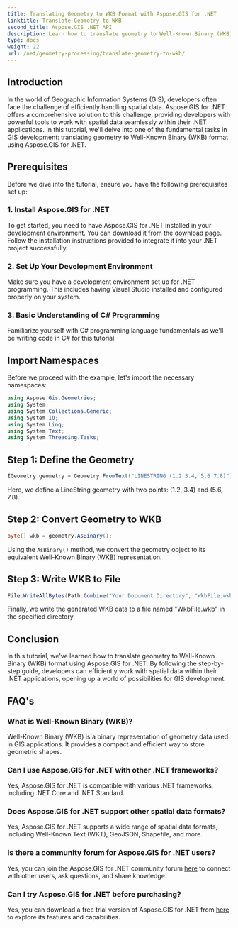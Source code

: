 ```yaml
---
title: Translating Geometry to WKB Format with Aspose.GIS for .NET
linktitle: Translate Geometry to WKB
second_title: Aspose.GIS .NET API
description: Learn how to translate geometry to Well-Known Binary (WKB) format in .NET applications using Aspose.GIS for seamless spatial data handling.
type: docs
weight: 22
url: /net/geometry-processing/translate-geometry-to-wkb/
---
```

## Introduction
In the world of Geographic Information Systems (GIS), developers often face the challenge of efficiently handling spatial data. Aspose.GIS for .NET offers a comprehensive solution to this challenge, providing developers with powerful tools to work with spatial data seamlessly within their .NET applications. In this tutorial, we'll delve into one of the fundamental tasks in GIS development: translating geometry to Well-Known Binary (WKB) format using Aspose.GIS for .NET.
## Prerequisites
Before we dive into the tutorial, ensure you have the following prerequisites set up:
### 1. Install Aspose.GIS for .NET
To get started, you need to have Aspose.GIS for .NET installed in your development environment. You can download it from the [download page](https://releases.aspose.com/gis/net/). Follow the installation instructions provided to integrate it into your .NET project successfully.
### 2. Set Up Your Development Environment
Make sure you have a development environment set up for .NET programming. This includes having Visual Studio installed and configured properly on your system.
### 3. Basic Understanding of C# Programming
Familiarize yourself with C# programming language fundamentals as we'll be writing code in C# for this tutorial.

## Import Namespaces
Before we proceed with the example, let's import the necessary namespaces:
```csharp
using Aspose.Gis.Geometries;
using System;
using System.Collections.Generic;
using System.IO;
using System.Linq;
using System.Text;
using System.Threading.Tasks;
```
## Step 1: Define the Geometry
```csharp
IGeometry geometry = Geometry.FromText("LINESTRING (1.2 3.4, 5.6 7.8)");
```
Here, we define a LineString geometry with two points: (1.2, 3.4) and (5.6, 7.8).
## Step 2: Convert Geometry to WKB
```csharp
byte[] wkb = geometry.AsBinary();
```
Using the `AsBinary()` method, we convert the geometry object to its equivalent Well-Known Binary (WKB) representation.
## Step 3: Write WKB to File
```csharp
File.WriteAllBytes(Path.Combine("Your Document Directory", "WkbFile.wkb"), wkb);
```
Finally, we write the generated WKB data to a file named "WkbFile.wkb" in the specified directory.

## Conclusion
In this tutorial, we've learned how to translate geometry to Well-Known Binary (WKB) format using Aspose.GIS for .NET. By following the step-by-step guide, developers can efficiently work with spatial data within their .NET applications, opening up a world of possibilities for GIS development.
## FAQ's
### What is Well-Known Binary (WKB)?
Well-Known Binary (WKB) is a binary representation of geometry data used in GIS applications. It provides a compact and efficient way to store geometric shapes.
### Can I use Aspose.GIS for .NET with other .NET frameworks?
Yes, Aspose.GIS for .NET is compatible with various .NET frameworks, including .NET Core and .NET Standard.
### Does Aspose.GIS for .NET support other spatial data formats?
Yes, Aspose.GIS for .NET supports a wide range of spatial data formats, including Well-Known Text (WKT), GeoJSON, Shapefile, and more.
### Is there a community forum for Aspose.GIS for .NET users?
Yes, you can join the Aspose.GIS for .NET community forum [here](https://forum.aspose.com/c/gis/33) to connect with other users, ask questions, and share knowledge.
### Can I try Aspose.GIS for .NET before purchasing?
Yes, you can download a free trial version of Aspose.GIS for .NET from [here](https://releases.aspose.com/) to explore its features and capabilities.
